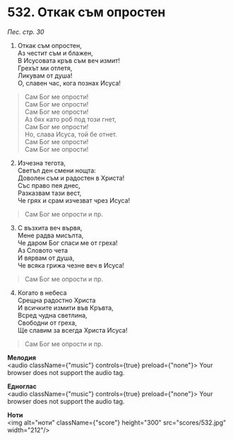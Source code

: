 # 532. Откак съм опростен  

*Пес. стр. 30*  

1. Откак съм опростен,  
Аз честит съм и блажен,  
В Исусовата кръв съм веч измит!  
Грехът ми отлетя,  
Ликувам от душа!  
О, славен час, кога познах Исуса!  

> Сам Бог ме опрости!  
> Сам Бог ме опрости!  
> Сам Бог ме опрости!  
> Аз бях като роб под този гнет,  
> Сам Бог ме опрости!  
> Но, слава Исуса, той бе отнет.  
> Сам Бог ме опрости!  
> Сам Бог ме опрости!  

2. Изчезна тегота,  
Светъл ден смени нощта:  
Доволен съм и радостен в Христа!  
Със право пея днес,  
Разказвам тази вест,  
Че грях и срам изчезват чрез Исуса!  

> Сам Бог ме опрости и пр.  

3. С възхита веч вървя,  
Мене радва мисълта,  
Че даром Бог спаси ме от греха!  
Аз Словото чета  
И вярвам от душа,  
Че всяка грижа чезне веч в Исуса!  

> Сам Бог ме опрости и пр.  

4. Когато в небеса  
Срещна радостно Христа  
И всичките измити във Кръвта,  
Всред чудна светлина,  
Свободни от греха,  
Ще славим за всегда Христа Исуса!  

> Сам Бог ме опрости и пр.  

__Мелодия__  
<audio className={"music"} controls={true} preload={"none"}><source src="mp3/532.mp3" type="audio/mpeg"/>
Your browser does not support the audio tag.
</audio>  

__Едноглас__  
<audio className={"music"} controls={true} preload={"none"}><source src="transp/532.mp3" type="audio/mpeg"/>
Your browser does not support the audio tag.
</audio>  

__Ноти__  
<img alt="ноти" className={"score"} height="300" src="scores/532.jpg" width="212"/>
